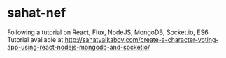 # sahat-nef
Following a tutorial on React, Flux, NodeJS, MongoDB, Socket.io, ES6
Tutorial available at http://sahatyalkabov.com/create-a-character-voting-app-using-react-nodejs-mongodb-and-socketio/

